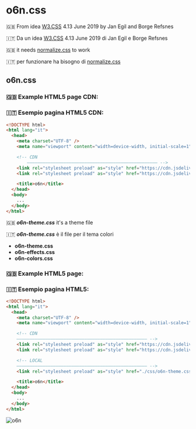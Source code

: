 # o6n.css
:uk: From idea [W3.CSS](https://www.w3schools.com/W3CSS/default.asp) 4.13 June 2019 by Jan Egil and Borge Refsnes

:it: Da un idea [W3.CSS](https://www.w3schools.com/W3CSS/default.asp) 4.13 June 2019 di Jan Egil e Borge Refsnes

:uk: it needs [normalize.css](https://necolas.github.io/normalize.css/) to work

:it: per funzionare ha bisogno di [normalize.css](https://necolas.github.io/normalize.css/)

## o6n.css

### :uk: Example HTML5 page CDN:

### :it: Esempio pagina HTML5 CDN:

```html
<!DOCTYPE html>
<html lang="it">
  <head>
    <meta charset="UTF-8" />
    <meta name="viewport" content="width=device-width, initial-scale=1" />

    <!-- CDN
     	–––––––––––––––––––––––––––––––––––––––––––––––––– -->
    <link rel="stylesheet preload" as="style" href="https://cdn.jsdelivr.net/npm/normalize.css@8.0.1/normalize.min.css" />
    <link rel="stylesheet preload" as="style" href="https://cdn.jsdelivr.net/gh/o6n/o6n.css@latest/o6n.min.css" />

    <title>o6n</title>
  </head>
  <body>
    ...
  </body>
</html>
```

:uk: ***o6n-theme.css*** it's a theme file

:it: ***o6n-theme.css*** è il file per il tema colori

- **o6n-theme.css**
- **o6n-effects.css**
- **o6n-colors.css**

### :uk: Example HTML5 page:

### :it: Esempio pagina HTML5:

```html
<!DOCTYPE html>
<html lang="it">
  <head>
    <meta charset="UTF-8" />
    <meta name="viewport" content="width=device-width, initial-scale=1" />

    <!-- CDN
   	–––––––––––––––––––––––––––––––––––––––––––––––––– -->
    <link rel="stylesheet preload" as="style" href="https://cdn.jsdelivr.net/npm/normalize.css@8.0.1/normalize.min.css" />
    <link rel="stylesheet preload" as="style" href="https://cdn.jsdelivr.net/gh/o6n/o6n.css@latest/o6n.min.css" />

    <!-- LOCAL
   	–––––––––––––––––––––––––––––––––––––––––––––––––– -->
    <link rel="stylesheet preload" as="style" href="./css/o6n-theme.css" />

    <title>o6n</title>
  </head>
  <body>
    ...
  </body>
</html>
```



![o6n](https://user-images.githubusercontent.com/16142494/93027973-f47d8d80-f610-11ea-9730-f5ea4b033fc8.png)

